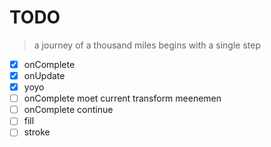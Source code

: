 # TODO

> a journey of a thousand miles begins with a single step

- [x] onComplete
- [x] onUpdate
- [x] yoyo
- [ ] onComplete moet current transform meenemen
- [ ] onComplete continue
- [ ] fill
- [ ] stroke
